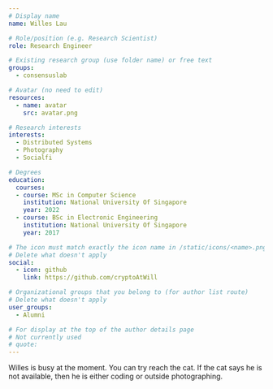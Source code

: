 ```yaml
---
# Display name
name: Willes Lau

# Role/position (e.g. Research Scientist)
role: Research Engineer

# Existing research group (use folder name) or free text
groups:
  - consensuslab

# Avatar (no need to edit)
resources:
  - name: avatar
    src: avatar.png

# Research interests
interests:
  - Distributed Systems
  - Photography
  - Socialfi

# Degrees
education:
  courses:
  - course: MSc in Computer Science
    institution: National University Of Singapore
    year: 2022
  - course: BSc in Electronic Engineering
    institution: National University Of Singapore
    year: 2017

# The icon must match exactly the icon name in /static/icons/<name>.png
# Delete what doesn't apply
social:
  - icon: github
    link: https://github.com/cryptoAtWill

# Organizational groups that you belong to (for author list route)
# Delete what doesn't apply
user_groups:
  - Alumni

# For display at the top of the author details page
# Not currently used
# quote:
---
```


Willes is busy at the moment. You can try reach the cat. If the cat says he is not available, then he is either coding or outside photographing.

